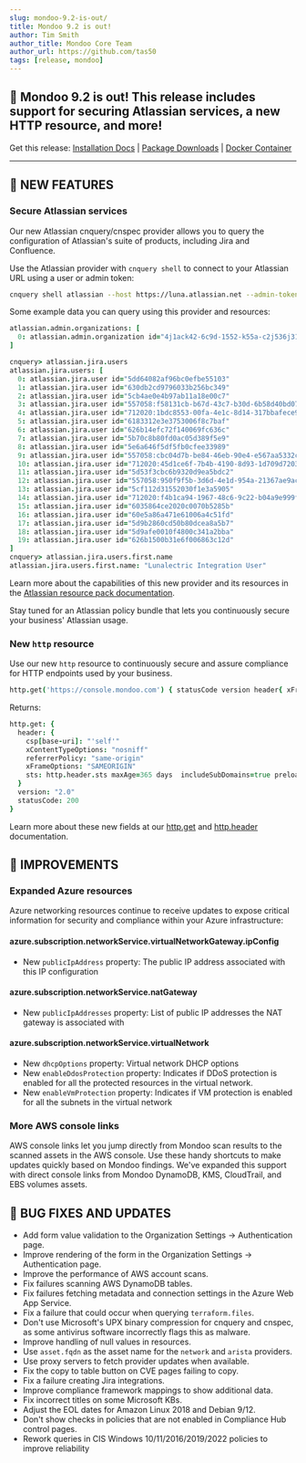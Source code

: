 ```yaml
---
slug: mondoo-9.2-is-out/
title: Mondoo 9.2 is out!
author: Tim Smith
author_title: Mondoo Core Team
author_url: https://github.com/tas50
tags: [release, mondoo]
---
```


## 🥳 Mondoo 9.2 is out! This release includes support for securing Atlassian services, a new HTTP resource, and more!

Get this release: [Installation Docs](/cnspec/) | [Package Downloads](https://releases.mondoo.com/cnspec/) | [Docker Container](https://hub.docker.com/r/mondoo/cnspec)

---

## 🎉 NEW FEATURES

### Secure Atlassian services

Our new Atlassian cnquery/cnspec provider allows you to query the configuration of Atlassian's suite of products, including Jira and Confluence.

Use the Atlassian provider with `cnquery shell` to connect to your Atlassian URL using a user or admin token:

```bash
cnquery shell atlassian --host https://luna.atlassian.net --admin-token FOO
```

Some example data you can query using this provider and resources:

```coffee
atlassian.admin.organizations: [
  0: atlassian.admin.organization id="4j1ack42-6c9d-1552-k55a-c2j536j31066"
]

cnquery> atlassian.jira.users
atlassian.jira.users: [
  0: atlassian.jira.user id="5dd64082af96bc0efbe55103"
  1: atlassian.jira.user id="630db2cd9796033b256bc349"
  2: atlassian.jira.user id="5cb4ae0e4b97ab11a18e00c7"
  3: atlassian.jira.user id="557058:f58131cb-b67d-43c7-b30d-6b58d40bd077"
  4: atlassian.jira.user id="712020:1bdc8553-00fa-4e1c-8d14-317bbafece92"
  5: atlassian.jira.user id="6183312e3e3753006f8c7baf"
  6: atlassian.jira.user id="626b14efc72f140069fc636c"
  7: atlassian.jira.user id="5b70c8b80fd0ac05d389f5e9"
  8: atlassian.jira.user id="5e6a646f5df5fb0cfee33989"
  9: atlassian.jira.user id="557058:cbc04d7b-be84-46eb-90e4-e567aa5332c6"
  10: atlassian.jira.user id="712020:45d1ce6f-7b4b-4190-8d93-1d709d7203f9"
  11: atlassian.jira.user id="5d53f3cbc6b9320d9ea5bdc2"
  12: atlassian.jira.user id="557058:950f9f5b-3d6d-4e1d-954a-21367ae9ac75"
  13: atlassian.jira.user id="5cf112d31552030f1e3a5905"
  14: atlassian.jira.user id="712020:f4b1ca94-1967-48c6-9c22-b04a9e999fae"
  15: atlassian.jira.user id="6035864ce2020c0070b5285b"
  16: atlassian.jira.user id="60e5a86a471e61006a4c51fd"
  17: atlassian.jira.user id="5d9b2860cd50b80dcea8a5b7"
  18: atlassian.jira.user id="5d9afe0010f4800c341a2bba"
  19: atlassian.jira.user id="626b1500b31e6f006863c12d"
]
cnquery> atlassian.jira.users.first.name
atlassian.jira.users.first.name: "Lunalectric Integration User"
```

Learn more about the capabilities of this new provider and its resources in the [Atlassian resource pack documentation](/mql/resources/atlassian-pack/).

Stay tuned for an Atlassian policy bundle that lets you continuously secure your business' Atlassian usage.

### New `http` resource

Use our new `http` resource to continuously secure and assure compliance for HTTP endpoints used by your business.

```coffee
http.get('https://console.mondoo.com') { statusCode version header{ xFrameOptions xContentTypeOptions referrerPolicy sts csp['base-uri'] } }
```

Returns:

```coffee
http.get: {
  header: {
    csp[base-uri]: "'self'"
    xContentTypeOptions: "nosniff"
    referrerPolicy: "same-origin"
    xFrameOptions: "SAMEORIGIN"
    sts: http.header.sts maxAge=365 days  includeSubDomains=true preload=false
  }
  version: "2.0"
  statusCode: 200
}
```

Learn more about these new fields at our [http.get](/mql/resources/network-pack/http.get/) and [http.header](/mql/resources/network-pack/http.header/) documentation.

## 🧹 IMPROVEMENTS

### Expanded Azure resources

Azure networking resources continue to receive updates to expose critical information for security and compliance within your Azure infrastructure:

#### azure.subscription.networkService.virtualNetworkGateway.ipConfig

- New `publicIpAddress` property: The public IP address associated with this IP configuration

#### azure.subscription.networkService.natGateway

- New `publicIpAddresses` property: List of public IP addresses the NAT gateway is associated with

#### azure.subscription.networkService.virtualNetwork

- New `dhcpOptions` property: Virtual network DHCP options
- New `enableDdosProtection` property: Indicates if DDoS protection is enabled for all the protected resources in the virtual network.
- New `enableVmProtection` property: Indicates if VM protection is enabled for all the subnets in the virtual network

### More AWS console links

AWS console links let you jump directly from Mondoo scan results to the scanned assets in the AWS console. Use these handy shortcuts to make updates quickly based on Mondoo findings. We've expanded this support with direct console links from Mondoo DynamoDB, KMS, CloudTrail, and EBS volumes assets.

## 🐛 BUG FIXES AND UPDATES

- Add form value validation to the Organization Settings -> Authentication page.
- Improve rendering of the form in the Organization Settings -> Authentication page.
- Improve the performance of AWS account scans.
- Fix failures scanning AWS DynamoDB tables.
- Fix failures fetching metadata and connection settings in the Azure Web App Service.
- Fix a failure that could occur when querying `terraform.files`.
- Don't use Microsoft's UPX binary compression for cnquery and cnspec, as some antivirus software incorrectly flags this as malware.
- Improve handling of null values in resources.
- Use `asset.fqdn` as the asset name for the `network` and `arista` providers.
- Use proxy servers to fetch provider updates when available.
- Fix the copy to table button on CVE pages failing to copy.
- Fix a failure creating Jira integrations.
- Improve compliance framework mappings to show additional data.
- Fix incorrect titles on some Microsoft KBs.
- Adjust the EOL dates for Amazon Linux 2018 and Debian 9/12.
- Don't show checks in policies that are not enabled in Compliance Hub control pages.
- Rework queries in CIS Windows 10/11/2016/2019/2022 policies to improve reliability
